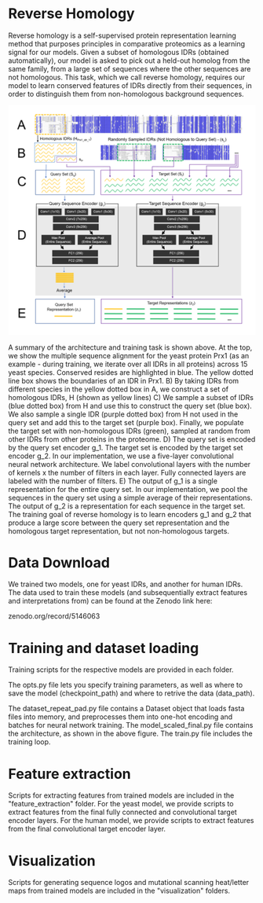 # Reverse Homology

Reverse homology is a self-supervised protein representation learning method that purposes principles in comparative proteomics as a learning signal for our models. Given a subset of homologous IDRs (obtained automatically), our model is asked to pick out a held-out homolog from the same family, from a large set of sequences where the other sequences are not homologous. This task, which we call reverse homology, requires our model to learn conserved features of IDRs directly from their sequences, in order to distinguish them from non-homologous background sequences.

![Architecture](architecture.png)

A summary of the architecture and training task is shown above. At the top, we show the multiple sequence alignment for the yeast protein Prx1 (as an example - during training, we iterate over all IDRs in all proteins) across 15 yeast species. Conserved resides are highlighted in blue. The yellow dotted line box shows the boundaries of an IDR in Prx1. B) By taking IDRs from different species in the yellow dotted box in A, we construct a set of homologous IDRs, H (shown as yellow lines) C) We sample a subset of IDRs (blue dotted box) from H and use this to construct the query set (blue box). We also sample a single IDR (purple dotted box) from H not used in the query set and add this to the target set (purple box). Finally, we populate the target set with non-homologous IDRs (green), sampled at random from other IDRs from other proteins in the proteome. D) The query set is encoded by the query set encoder g_1. The target set is encoded by the target set encoder g_2. In our implementation, we use a five-layer convolutional neural network architecture. We label convolutional layers with the number of kernels x the number of filters in each layer. Fully connected layers are labeled with the number of filters. E) The output of g_1 is a single representation for the entire query set. In our implementation, we pool the sequences in the query set using a simple average of their representations. The output of g_2 is a representation for each sequence in the target set. The training goal of reverse homology is to learn encoders g_1  and g_2  that produce a large score between the query set representation and the homologous target representation, but not non-homologous targets.

# Data Download

We trained two models, one for yeast IDRs, and another for human IDRs. The data used to train these models (and subsequentially extract features and interpretations from) can be found at the Zenodo link here:

zenodo.org/record/5146063

# Training and dataset loading

Training scripts for the respective models are provided in each folder. 

The opts.py file lets you specify training parameters, as well as where to save the model (checkpoint_path) and where to retrive the data (data_path). 

The dataset_repeat_pad.py file contains a Dataset object that loads fasta files into memory, and preprocesses them into one-hot encoding and batches for neural network training. The model_scaled_final.py file contains the architecture, as shown in the above figure. The train.py file includes the training loop.

# Feature extraction

Scripts for extracting features from trained models are included in the "feature_extraction" folder. For the yeast model, we provide scripts to extract features from the final fully connected and convolutional target encoder layers. For the human model, we provide scripts to extract features from the final convolutional target encoder layer.

# Visualization

Scripts for generating sequence logos and mutational scanning heat/letter maps from trained models are included in the "visualization" folders. 
